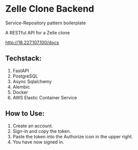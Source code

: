 # Zelle Clone Backend

Service-Repository pattern boilerplate

A RESTful API for a Zelle clone

<http://18.227.107.100/docs>

## Techstack:

1. FastAPI
3. PostgreSQL
4. Async Sqlalchemy
5. Alembic
6. Docker
7. AWS Elastic Container Service

## How to Use:

1. Create an account.
2. Sign-in and copy the token.
3. Paste the token into the Authorize icon in the upper right.
4. You have now signed in.
